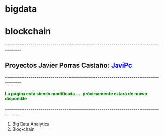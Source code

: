 # bigdata
# blockchain
--------------------------------------------------------------------------------------<br>
<h2>Proyectos Javier Porras Castaño: <font color="blue">JaviPc</font></h2>
--------------------------------------------------------------------------------------<br>
<h4><font color="green">La página está siendo modificada .... próximamente estará de nuevo disponible</font></h4>
--------------------------------------------------------------------------------------<br>


1) Big Data Analytics<br>
2) Blockchain<br>

